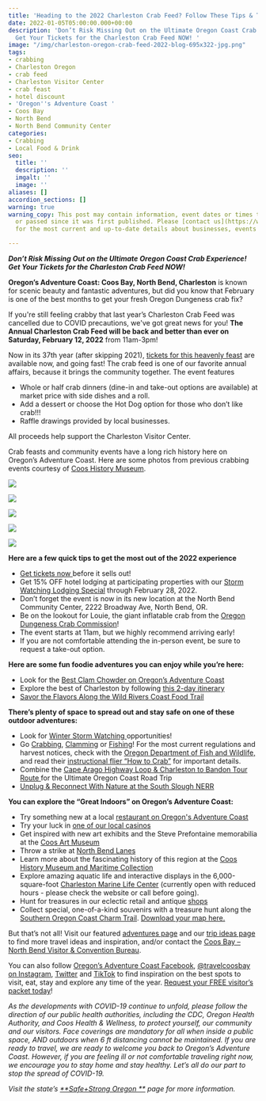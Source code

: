 ```yaml
---
title: 'Heading to the 2022 Charleston Crab Feed? Follow These Tips & Trip Ideas! '
date: 2022-01-05T05:00:00.000+00:00
description: 'Don’t Risk Missing Out on the Ultimate Oregon Coast Crab Experience!
  Get Your Tickets for the Charleston Crab Feed NOW! '
image: "/img/charleston-oregon-crab-feed-2022-blog-695x322-jpg.png"
tags:
- crabbing
- Charleston Oregon
- crab feed
- Charleston Visitor Center
- crab feast
- hotel discount
- 'Oregon''s Adventure Coast '
- Coos Bay
- North Bend
- North Bend Community Center
categories:
- Crabbing
- Local Food & Drink
seo:
  title: ''
  description: ''
  imgalt: ''
  image: ''
aliases: []
accordion_sections: []
warning: true
warning_copy: This post may contain information, event dates or times that have changed
  or passed since it was first published. Please [contact us](https://www.oregonsadventurecoast.com/contact)
  for the most current and up-to-date details about businesses, events and adventures.

---
```

**_Don’t Risk Missing Out on the Ultimate Oregon Coast Crab Experience! Get Your Tickets for the Charleston Crab Feed NOW!_**

**Oregon’s Adventure Coast: Coos Bay, North Bend, Charleston** is known for scenic beauty and fantastic adventures, but did you know that February is one of the best months to get your fresh Oregon Dungeness crab fix?

If you're still feeling crabby that last year’s Charleston Crab Feed was cancelled due to COVID precautions, we've got great news for you! **The Annual Charleston Crab Feed will be back and better than ever on Saturday, February 12, 2022** from 11am-3pm!

Now in its 37th year (after skipping 2021), [tickets for this heavenly feast](https://www.eventbrite.com/e/37th-annual-charleston-crab-feed-tickets-228598854327) are available now, and going fast! The crab feed is one of our favorite annual affairs, because it brings the community together. The event features

* Whole or half crab dinners (dine-in and take-out options are available) at market price with side dishes and a roll.
* Add a dessert or choose the Hot Dog option for those who don’t like crab!!!
* Raffle drawings provided by local businesses.

All proceeds help support the Charleston Visitor Center.

Crab feasts and community events have a long rich history here on Oregon’s Adventure Coast. Here are some photos from previous crabbing events courtesy of [Coos History Museum](https://cooshistory.org/).

![](/img/009-16-17728.jpg)

![](/img/009-16-17729.jpg)

![](/img/009-16-17721.jpg)

![](/img/009-16-17723.jpg)

![](/img/009-16-17725.jpg)

**Here are a few quick tips to get the most out of the 2022 experience**

* [Get tickets now ](https://www.eventbrite.com/e/37th-annual-charleston-crab-feed-tickets-228598854327)before it sells out!
* Get 15% OFF hotel lodging at participating properties with our [Storm Watching Lodging Special](https://www.oregonsadventurecoast.com/storm15/) through February 28, 2022.
* Don’t forget the event is now in its new location at the North Bend Community Center, 2222 Broadway Ave, North Bend, OR.
* Be on the lookout for Louie, the giant inflatable crab from the [Oregon Dungeness Crab Commission](https://oregondungeness.org/)!
* The event starts at 11am, but we highly recommend arriving early!
* If you are not comfortable attending the in-person event, be sure to request a take-out option.

**Here are some fun foodie adventures you can enjoy while you’re here:**

* Look for the [Best Clam Chowder on Oregon’s Adventure Coast](https://www.oregonsadventurecoast.com/blog/who-has-the-best-clam-chowder-on-oregon-s-adventure-coast/)
* Explore the best of Charleston by following [this 2-day itinerary](https://www.oregonsadventurecoast.com/blog/a-two-day-getaway-in-charleston-oregon/)
* [Savor the Flavors Along the Wild Rivers Coast Food Trail](https://www.oregonsadventurecoast.com/blog/savor-the-flavors-along-the-wild-rivers-coast-food-trail/)

**There’s plenty of space to spread out and stay safe on one of these outdoor adventures:**

* Look for [Winter Storm Watching ](https://www.oregonsadventurecoast.com/blog/plan-an-oregon-coast-winter-storm-watching-adventure-in-2022/)opportunities!
* Go [Crabbing](https://www.oregonsadventurecoast.com/crabbing-clamming/), [Clamming](https://www.oregonsadventurecoast.com/clamming/) or [Fishing](https://www.oregonsadventurecoast.com/fishing/)! For the most current regulations and harvest notices, check with the [Oregon Department of Fish and Wildlife,](https://myodfw.com/articles/how-crab) and read their [instructional flier “How to Crab”](https://www.dfw.state.or.us/resources/fishing/docs/CrabbingFlyer.pdf) for important details.
* Combine the [Cape Arago Highway Loop & Charleston to Bandon Tour Route ](https://www.oregonsadventurecoast.com/blog/featured-road-trip-cape-arago-highway-charleston-to-bandon-tour-route/)for the Ultimate Oregon Coast Road Trip
* [Unplug & Reconnect With Nature at the South Slough NERR](https://www.oregonsadventurecoast.com/blog/unplug-reconnect-with-nature-at-the-south-slough-nerr/)

**You can explore the “Great Indoors” on Oregon’s Adventure Coast:**

* Try something new at a local [restaurant on Oregon's Adventure Coast](https://www.oregonsadventurecoast.com/blog/what-are-your-favorite-restaurants-on-oregon-s-adventure-coast/)
* Try your luck in [one of our local casinos](https://www.oregonsadventurecoast.com/blog/try-your-luck-on-oregon-s-adventure-coast/)
* Get inspired with new art exhibits and the Steve Prefontaine memorabilia at the [Coos Art Museum](https://www.coosart.org/)
* Throw a strike at [North Bend Lanes](http://northbendlanes.com/)
* Learn more about the fascinating history of this region at the [Coos History Museum and Maritime Collection](http://www.cooshistory.org/)
* Explore amazing aquatic life and interactive displays in the 6,000-square-foot [Charleston Marine Life Center](https://cmlc.uoregon.edu/) (currently open with reduced hours - please check the website or call before going).
* Hunt for treasures in our eclectic retail and antique [shops](https://www.oregonsadventurecoast.com/shopping/?utm_source=adventure-december-2021&utm_medium=mailchimp&utm_campaign=holiday-25)
* Collect special, one-of-a-kind souvenirs with a treasure hunt along the[ Southern Oregon Coast Charm Trail](https://www.oregonsadventurecoast.com/blog/have-a-charming-adventure-along-the-southern-oregon-coast-charm-trail/). [Download your map here.](https://www.oregonsadventurecoast.com/img/Charm-Trail-Map.pdf)

But that’s not all! Visit our featured [adventures page](https://www.oregonsadventurecoast.com/adventures) and our [trip ideas page](https://www.oregonsadventurecoast.com/tripideas) to find more travel ideas and inspiration, and/or contact the [Coos Bay – North Bend Visitor & Convention Bureau](https://www.oregonsadventurecoast.com/contact/).

You can also follow [Oregon’s Adventure Coast Facebook](https://www.facebook.com/OregonsAdventureCoast/), [@travelcoosbay on Instagram](https://www.instagram.com/travelcoosbay/), [Twitter](https://twitter.com/travelcoosbay?lang=en) and [TikTok](https://www.tiktok.com/@oregonsadventurecoast?lang=en) to find inspiration on the best spots to visit, eat, stay and explore any time of the year. [Request your FREE visitor’s packet today](https://www.oregonsadventurecoast.com/contact/#contactform)!

_As the developments with COVID-19 continue to unfold, please follow the direction of our public health authorities, including the CDC, Oregon Health Authority, and Coos Health & Wellness, to protect yourself, our community and our visitors. Face coverings are mandatory for all when inside a public space, AND outdoors when 6 ft distancing cannot be maintained. If you are ready to travel, we are ready to welcome you back to Oregon’s Adventure Coast. However, if you are feeling ill or not comfortable traveling right now, we encourage you to stay home and stay healthy. Let’s all do our part to stop the spread of COVID-19._

_Visit the state’s_ [_**Safe+Strong Oregon **_](https://www.safestrongoregon.org/) _page for more information._